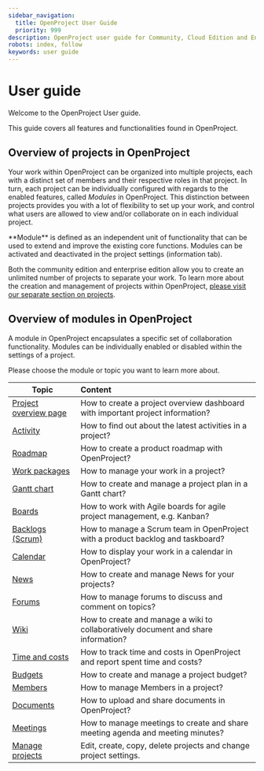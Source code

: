 ```yaml
---
sidebar_navigation:
  title: OpenProject User Guide
  priority: 999
description: OpenProject user guide for Community, Cloud Edition and Enterprise Edition.
robots: index, follow
keywords: user guide
---
```

# User guide

Welcome to the OpenProject User guide.

This guide covers all features and functionalities found in OpenProject. 



## Overview of projects in OpenProject

Your work within OpenProject can be organized into multiple projects, each with a distinct set of members and their respective roles in that project.  In turn, each project can be individually configured with regards to the enabled features, called *Modules* in OpenProject. This distinction between projects provides you with a lot of flexibility to set up your work, and control what users are allowed to view and/or collaborate on in each individual project.

<div class="glossary">
**Module** is defined as an independent unit of functionality that can be used to extend and improve the existing core functions. Modules can be activated and deactivated in the project settings (information tab).
</div>


Both the community edition and enterprise edition allow you to create an unlimited number of projects to separate your work. To learn more about the creation and management of projects within OpenProject, [please visit our separate section on projects](projects/).

## Overview of modules in OpenProject

A module in OpenProject encapsulates a specific set of collaboration functionality. Modules can be individually enabled or disabled within the settings of a project.

Please choose the module or topic you want to learn more about.

| Topic                                     | Content                                                      |
| ----------------------------------------- | :----------------------------------------------------------- |
| [Project overview page](project-overview) | How to create a project overview dashboard with important project information? |
| [Activity](activity)                      | How to find out about the latest activities in a project?    |
| [Roadmap](roadmap)                        | How to create a product roadmap with OpenProject?            |
| [Work packages](work-packages)            | How to manage your work in a project?                        |
| [Gantt chart](gantt-chart)                | How to create and manage a project plan in a Gantt chart?    |
| [Boards](agile-boards)                    | How to work with Agile boards for agile project management, e.g. Kanban? |
| [Backlogs (Scrum)](backlogs-scrum)        | How to manage a Scrum team in OpenProject with a product backlog and taskboard? |
| [Calendar](calendar)                      | How to display your work in a calendar in OpenProject?       |
| [News](news)                              | How to create and manage News for your projects?             |
| [Forums](forums)                          | How to manage forums to discuss and comment on topics?       |
| [Wiki](wiki)                              | How to create and manage a wiki to collaboratively document and share information? |
| [Time and costs](time-and-costs)          | How to track time and costs in OpenProject and report spent time and costs? |
| [Budgets](budgets)                        | How to create and manage a project budget?                   |
| [Members](members/)                       | How to manage Members in a project?                          |
| [Documents](documents)                    | How to upload and share documents in OpenProject?            |
| [Meetings](meetings)                      | How to manage meetings to create and share meeting agenda and meeting minutes? |
| [Manage projects](projects)               | Edit, create, copy, delete projects and change project settings. |
